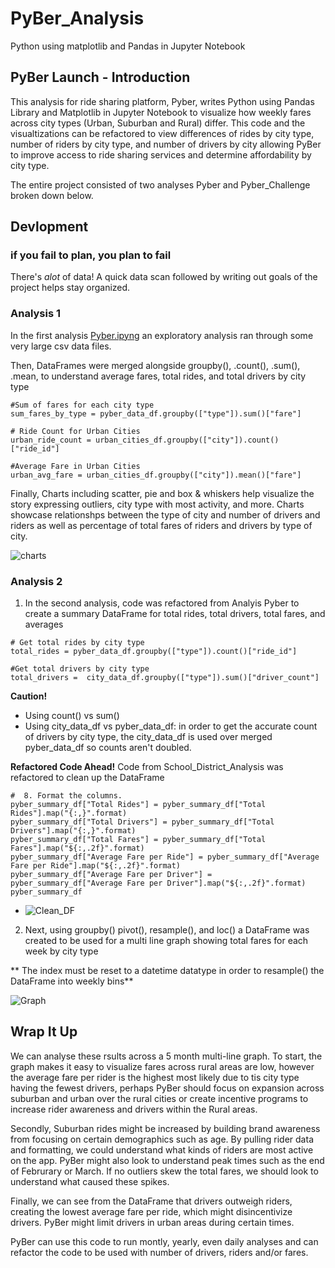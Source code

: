 # PyBer_Analysis
Python using matplotlib and Pandas in Jupyter Notebook

## PyBer Launch - Introduction
This analysis for ride sharing platform, Pyber, writes Python using Pandas Library and Matplotlib in Jupyter Notebook to visualize how weekly fares across city types (Urban, Suburban and Rural) differ. This code and the visualtizations can be refactored to view differences of rides by city type, number of riders by city type, and number of drivers by city allowing PyBer to improve access to ride sharing services and determine affordability by city type.

The entire project consisted of two analyses Pyber and Pyber_Challenge broken down below.

## Devlopment
### if you fail to plan, you plan to fail
There's _alot_ of data! A quick data scan followed by writing out goals of the project helps stay organized. 

### Analysis 1
In the first analysis [Pyber.ipyng](http://localhost:8888/notebooks/PyBer_Analysis/Pyber.ipynb) an exploratory analysis ran through some very large csv data files.

Then, DataFrames were merged alongside groupby(), .count(), .sum(), .mean, to understand average fares, total rides, and total drivers by city type

```
#Sum of fares for each city type
sum_fares_by_type = pyber_data_df.groupby(["type"]).sum()["fare"]

# Ride Count for Urban Cities
urban_ride_count = urban_cities_df.groupby(["city"]).count()["ride_id"]

#Average Fare in Urban Cities
urban_avg_fare = urban_cities_df.groupby(["city"]).mean()["fare"]

```

Finally, Charts including scatter, pie and box & whiskers help visualize the story expressing outliers, city type with most activity, and more. Charts showcase relationshps between the type of city and number of drivers and riders as well as percentage of total fares of riders and drivers by type of city.


![charts](https://user-images.githubusercontent.com/79612565/115090829-c32caf00-9eca-11eb-95ba-50adc3868ac8.png)

### Analysis 2
1. In the second analysis, code was refactored from Analyis Pyber to create a summary DataFrame for total rides, total drivers, total fares, and averages

```
# Get total rides by city type
total_rides = pyber_data_df.groupby(["type"]).count()["ride_id"]

#Get total drivers by city type
total_drivers =  city_data_df.groupby(["type"]).sum()["driver_count"]

```

**Caution!** 
- Using count() vs sum()
- Using city_data_df vs pyber_data_df: in order to get the accurate count of drivers by city type, the city_data_df is used over merged pyber_data_df so counts aren't doubled.

**Refactored Code Ahead!** Code from School_District_Analysis was refactored to clean up the DataFrame

```
#  8. Format the columns.
pyber_summary_df["Total Rides"] = pyber_summary_df["Total Rides"].map("{:,}".format)
pyber_summary_df["Total Drivers"] = pyber_summary_df["Total Drivers"].map("{:,}".format)
pyber_summary_df["Total Fares"] = pyber_summary_df["Total Fares"].map("${:,.2f}".format)
pyber_summary_df["Average Fare per Ride"] = pyber_summary_df["Average Fare per Ride"].map("${:,.2f}".format)
pyber_summary_df["Average Fare per Driver"] = pyber_summary_df["Average Fare per Driver"].map("${:,.2f}".format)
pyber_summary_df
```

- ![Clean_DF](https://user-images.githubusercontent.com/79612565/115090845-d2136180-9eca-11eb-977d-ad78abf04781.png)

2. Next, using groupby() pivot(), resample(), and loc() a  DataFrame was created to be used for a multi line graph showing total fares for each week by city type 

** The index must be reset to a datetime datatype in order to resample() the DataFrame into weekly bins**

![Graph](https://user-images.githubusercontent.com/79612565/115090792-a8f2d100-9eca-11eb-8fcf-21565c52af1a.png)


## Wrap It Up
We can analyse these rsults across a 5 month multi-line graph. To start, the graph makes it easy to visualize fares across rural areas are low, however the average fare per rider is the highest most likely due to tis city type having the fewest drivers, perhaps PyBer should focus on expansion across suburban and urban over the rural cities or create incentive programs to increase rider awareness and drivers within the Rural areas.


Secondly, Suburban rides might be increased by building brand awareness from focusing on certain demographics such as age. By pulling rider data and formatting, we could understand what kinds of riders are most active on the app. PyBer might also look to understand peak times such as the end of Februrary or March. If no outliers skew the total fares, we should look to understand what caused these spikes.  

Finally, we can see from the DataFrame that drivers outweigh riders, creating the lowest average fare per ride, which might disincentivize drivers. PyBer might limit drivers in urban areas during certain times.

PyBer can use this code to run montly, yearly, even daily analyses and can refactor the code to be used with number  of drivers, riders and/or fares.
